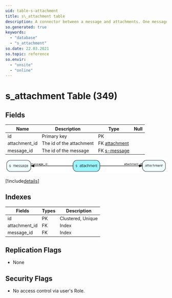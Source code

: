 ```yaml
---
uid: table-s-attachment
title: s\_attachment table
description: A connector between a message and attachments. One message can contain many attachments.
so.generated: true
keywords:
  - "database"
  - "s_attachment"
so.date: 22.03.2021
so.topic: reference
so.envir:
  - "onsite"
  - "online"
---
```


# s\_attachment Table (349)

## Fields

| Name | Description | Type | Null |
|------|-------------|------|:----:|
|id|Primary key|PK| |
|attachment\_id|The id of the attachment|FK [attachment](attachment.md)| |
|message\_id|The id of the message|FK [s-message](s-message.md)| |


![s_attachment table relationship diagram](./media/s_attachment.png)

[!include[details](./includes/s-attachment.md)]

## Indexes

| Fields | Types | Description |
|--------|-------|-------------|
|id |PK |Clustered, Unique |
|attachment\_id |FK |Index |
|message\_id |FK |Index |

## Replication Flags

* None

## Security Flags

* No access control via user's Role.

